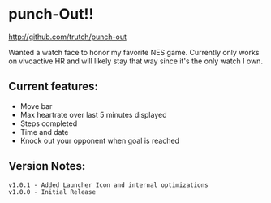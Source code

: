 # punch-Out!!

http://github.com/trutch/punch-out

Wanted a watch face to honor my favorite NES game. Currently only works on vivoactive HR and will likely stay that way since it's the only watch I own.

## Current features:

* Move bar
* Max heartrate over last 5 minutes displayed
* Steps completed
* Time and date
* Knock out your opponent when goal is reached

## Version Notes:

```
v1.0.1 - Added Launcher Icon and internal optimizations
v1.0.0 - Initial Release
```
